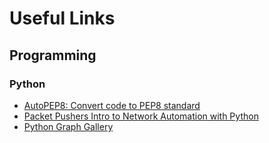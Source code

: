 # Useful Links

## Programming

### Python

* [AutoPEP8: Convert code to PEP8 standard](https://pypi.python.org/pypi/autopep8)
* [Packet Pushers Intro to Network Automation with Python](http://packetpushers.net/intro-python-network-automation/)
* [Python Graph Gallery](https://python-graph-gallery.com/)
